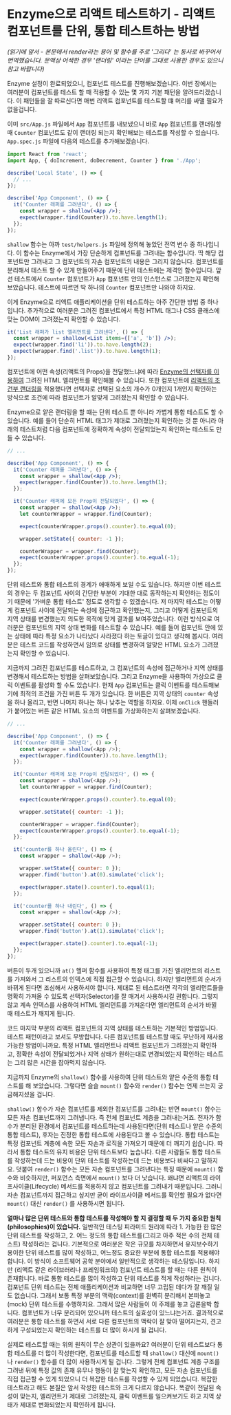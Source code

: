 # Enzyme으로 리액트 테스트하기 - 리액트 컴포넌트를 단위, 통합 테스트하는 방법

*(읽기에 앞서 - 본문에서 render라는 용어 및 함수를 주로 '그리다' 는 동사로 바꾸어서 번역했습니다. 문맥상 어색한 경우 '랜더링' 이라는 단어를 그대로 사용한 경우도 있으니 참고 바랍니다)*

Enzyme 설정이 완료되었으니, 컴포넌트 테스트를 진행해보겠습니다. 이번 장에서는 여러분이 컴포넌트를 테스트 할 때 적용할 수 있는 몇 가지 기본 패턴을 알려드리겠습니다. 이 패턴들을 잘 따르신다면 매번 리액트 컴포넌트를 테스트할 떄 머리를 싸맬 필요가 없을겁니다.

이미 `src/App.js` 파일에서 `App` 컴포넌트를 내보냈으니 바로 `App` 컴포넌트를 랜더링할 때 `Counter` 컴포넌트도 같이 랜더링 되는지 확인해보는 테스트를 작성할 수 있습니다. `App.spec.js` 파일에 다음의 테스트를 추가해보겠습니다.

```jsx
import React from 'react';
import App, { doIncrement, doDecrement, Counter } from './App';

describe('Local State', () => {
  // ...
});

describe('App Component', () => {
  it('Counter 래퍼를 그려낸다', () => {
    const wrapper = shallow(<App />);
    expect(wrapper.find(Counter)).to.have.length(1);
  });
});
```

`shallow` 함수는 아까 `test/helpers.js` 파일에 정의해 놓았던 전역 변수 중 하나입니다. 이 함수는 Enzyme에서 가장 단순하게 컴포넌트를 그려내는 함수입니다. 딱 해당 컴포넌트만 그려내고 그 컴포넌트의 자손 컴포넌트의 내용은 그리지 않습니다. 컴포넌트를 분리해서 테스트 할 수 있게 만들어주기 때문에 단위 테스트에는 제격인 함수입니다. 앞선 테스트에서 `Counter` 컴포넌트가 `App` 컴포넌트 안의 인스턴스로 그려졌는지 확인해 보았습니다. 테스트에 따르면 딱 하나의 `Counter` 컴포넌트만 나와야 하지요.

이게 Enzyme으로 리액트 애플리케이션을 단위 테스트하는 아주 간단한 방법 중 하나입니다. 추가적으로 여러분은 그려진 컴포넌트에서 특정 HTML 태그나 CSS 클래스에 맞는 DOM이 그려졌는지 확인할 수 있습니다.

```jsx
it('List 래퍼가 list 엘리먼트를 그려낸다', () => {
  const wrapper = shallow(<List items={['a', 'b']} />);
  expect(wrapper.find('li')).to.have.length(2);
  expect(wrapper.find('.list')).to.have.length(1);
});
```

컴포넌트에 어떤 속성(리액트의 Props)을 전달했느냐에 따라 [Enzyme의 선택자를 이용하여](https://github.com/airbnb/enzyme/blob/master/docs/api/selector.md) 그려진 HTML 엘리먼트를 확인해볼 수 있습니다. 또한 컴포넌트에 [리액트의 조건부 랜더링을](https://github.com/airbnb/enzyme/blob/master/docs/api/selector.md) 적용했다면 선택자로 선택된 요소의 개수가 0개인지 1개인지 확인하는 방식으로 조건에 따라 컴포넌트가 알맞게 그려졌는지 확인할 수 있습니다.

Enzyme으로 얕은 랜더링을 할 떄는 단위 테스트 뿐 아니라 가볍게 통합 테스트도 할 수 있습니다. 예를 들어 단순히 HTML 태그가 제대로 그려졌는지 확인하는 것 뿐 아니라 아래의 테스트처럼 다음 컴포넌트에 정확하게 속성이 전달되었는지 확인하는 테스트도 만들 수 있습니다.

```jsx
// ...

describe('App Component', () => {
  it('Counter 래퍼를 그려낸다', () => {
    const wrapper = shallow(<App />);
    expect(wrapper.find(Counter)).to.have.length(1);
  });

  it('Counter 래퍼에 모든 Prop이 전달되었다', () => {
    const wrapper = shallow(<App />);
    let counterWrapper = wrapper.find(Counter);

    expect(counterWrapper.props().counter).to.equal(0);

    wrapper.setState({ counter: -1 });

    counterWrapper = wrapper.find(Counter);
    expect(counterWrapper.props().counter).to.equal(-1);
  });
});
```

단위 테스트와 통합 테스트의 경계가 애매하게 보일 수도 있습니다. 하지만 이번 테스트의 경우는 두 컴포넌트 사이의 간단한 부분이 기대한 대로 동작하는지 확인하는 정도이기 때문에 '가벼운 통합 테스트' 정도로 생각할 수 있겠습니다. 저 마지막 테스트는 어떻게 컴포넌트 사이에 전달되는 속성에 접근하고 확인했는지, 그리고 어떻게 컴포넌트의 지역 상태를 변경했는지 의도한 목적에 맞게 결과를 보여주었습니다. 이런 방식으로 여러분은 컴포넌트의 지역 상태 변화를 테스트할 수 있습니다. 예를 들어 컴포넌트 안에 있는 상태에 따라 특정 요소가 나타났다 사라졌다 하는 토글이 있다고 생각해 봅시다. 여러분은 테스트 코드를 작성하면서 임의로 상태를 변경하여 알맞은 HTML 요소가 그려졌는지 확인할 수 있습니다.

지금까지 그려진 컴포넌트를 테스트하고, 그 컴포넌트의 속성에 접근하거나 지역 상태를 변경해서 테스트하는 방법을 살펴보았습니다. 그리고 Enzyme을 사용하여 가상으로 클릭 이벤트를 활성화 할 수도 있습니다. 현재 `App` 컴포넌트는 클릭 이벤트를 테스트해보기에 최적의 조건을 가진 버튼 두 개가 있습니다. 한 버튼은 지역 상태의 `counter` 속성을 하나 올리고, 반면 나머지 하나는 하나 낮추는 역할을 하지요. 이제 `onClick` 핸들러가 붙어있는 버튼 같은 HTML 요소의 이벤트를 가상화하는지 살펴보겠습니다.

```javascript
// ...

describe('App Component', () => {
  it('Counter 래퍼를 그려낸다', () => {
    const wrapper = shallow(<App />);
    expect(wrapper.find(Counter)).to.have.length(1);
  });

  it('Counter 래퍼에 모든 Prop이 전달되었다', () => {
    const wrapper = shallow(<App />);
    let counterWrapper = wrapper.find(Counter);

    expect(counterWrapper.props().counter).to.equal(0);

    wrapper.setState({ counter: -1 });

    counterWrapper = wrapper.find(Counter);
    expect(counterWrapper.props().counter).to.equal(-1);
  });

  it('counter를 하나 올린다', () => {
    const wrapper = shallow(<App />);

    wrapper.setState({ counter: 0 });
    wrapper.find('button').at(0).simulate('click');

    expect(wrapper.state().counter).to.equal(1);
  });

  it('counter를 하나 내린다', () => {
    const wrapper = shallow(<App />);

    wrapper.setState({ counter: 0 });
    wrapper.find('button').at(1).simulate('click');

    expect(wrapper.state().counter).to.equal(-1);
  });
});
```

버튼이 두개 있으니까 `at()` 헬퍼 함수를 사용하여 특정 태그를 가진 엘리먼트의 리스트를 가져와서 그 리스트의 인덱스에 직접 접근할 수 있습니다. 하지만 엘리먼트의 순서가 바뀌게 된다면 조심해서 사용하셔야 합니다. 제대로 된 테스트라면 각각의 엘리먼트들을 명확히 가져올 수 있도록 선택자(Selector)를 잘 매겨서 사용하시길 권합니다. 그렇지 않고 계속 인덱스를 사용하여 HTML 엘리먼트를 가져온다면 엘리먼트의 순서가 바뀔 때 테스트가 깨지게 됩니다.

코드 마지막 부분의 리액트 컴포넌트의 지역 상태를 테스트하는 기본적인 방법입니다. 테스트 패턴이라고 보셔도 무방합니다. 다른 컴포넌트를 테스트할 때도 무난하게 재사용 가능한 방법이니까요. 특정 HTML 엘리먼트나 리액트 컴포넌트가 그려졌는지 확인하고, 정확한 속성이 전달되었거나 지역 상태가 원하는대로 변경되었는지 확인하는 테스트는 그리 많은 시간을 잡아먹지 않습니다.

지금까지 Enzyme의 `shallow()` 함수를 사용하여 단위 테스트와 얕은 수준의 통합 테스트를 해 보았습니다. 그렇다면 슬슬 `mount()` 함수와 `render()`  함수는 언제 쓰는지 궁금해지셨을 겁니다.

`shallow()` 함수가 자손 컴포넌트를 제외한 컴포넌트를 그려내는 반면 `mount()` 함수는 모든 자손 컴포넌트까지 그려냅니다. 즉 전체 컴포넌트 계층을 그려내는거죠. 전자가 함수가 분리된 환경에서 컴포넌트를 테스트하는데 사용된다면(단위 테스트나 얕은 수준의 통합 테스트), 후자는 진정한 통합 테스트에 사용된다고 볼 수 있습니다. 통합 테스트는 특정 컴포넌트 계층에 속한 모든 자손과 로직을 가져오기 때문에 더 깨지기 쉽습니다. 따라서 통합 테스트의 유지 비용은 단위 테스트보다 높습니다. 다른 사람들도 통합 테스트를 작성하는데 드는 비용이 단위 테스트를 작성하는데 드는 비용보다 비싸다고 말하지요. 덧붙여 `render()` 함수는 모든 자손 컴포넌트를 그려낸다는 특징 때문에 `mount()` 함수와 비슷하지만, 퍼포먼스 측면에서 `mount()` 보다 더 낫습니다. 왜냐면 리액트의 라이프사이클(Lifecycle) 메서드를 적용하지 않고 컴포넌트를 그려내기 때문입니다. 그러니 자손 컴포넌트까지 접근하고 싶지만 굳이 라이프사이클 메서드를 확인할 필요가 없다면 `mount()` 대신 `render()`  를 사용하시면 됩니다.

**얼마나 많은 단위 테스트와 통합 테스트를 작성해야 할 지 결정할 때 두 가지 중요한 원칙(philosophies)이 있습니다.** 일반적인 테스팅 피라미드 원리에 따라 1. 가능한 한 많은 단위 테스트를 작성하고, 2. 어느 정도의 통합 테스트를(그리고 아주 적은 수의 전체 테스트) 작성하라는 겁니다. 기본적으로 여러분은 작은 규모를 차지하면서 유지보수하기 용이한 단위 테스트를 많이 작성하고, 어느정도 중요한 부분에 통합 테스트를 적용해야 합니다. 이 방식이 소프트웨어 공학 분야에서 일반적으로 생각하는 테스팅입니다. 하지만 (리액트 같은 라이브러리나 프레임워크의) 컴포넌트 테스트를 할 때는 다른 원칙이 존재합니다. 바로 통합 테스트를 많이 작성하고 단위 테스트를 적게 작성하라는 겁니다. 컴포넌트 단위 테스트는 전체 애플리케이션과 비교하면 너무 고립된 데다가 잘 깨질 일도 없습니다. 그래서 보통 특정 부분의 맥락(context)를 완벽히 분리해서 본떠놓고(mock) 단위 테스트를 수행하지요. 그래서 많은 사람들이 이 주제를 놓고 갑론을박 합니다. 컴포넌트가 너무 분리되어 있으니까 테스트의 실효성이 있느냐는거죠. 결과적으로 여러분은 통합 테스트를 하면서 서로 다른 컴포넌트의 맥락이 잘 맞아 떨어지는지, 견고하게 구성되었는지 확인하는 테스트를 더 많이 하시게 될 겁니다.

실제로 테스트할 때는 위의 원칙이 무슨 상관이 있을까요? 여러분이 단위 테스트보다 통합 테스트를 더 많이 작성한다면, 컴포넌트를 테스트할 때 `shallow()` 대신에 `mount()` 나 `render()` 함수를 더 많이 사용하시게 될 겁니다. 그렇게 전체 컴포넌트 계층 구조를 그려낸 뒤에 특정 값의 존재 유무나 행동이 잘 맞는지 확인하고, 모든 자손 컴포넌트를 직접 접근할 수 있게 되었으니 더 복잡한 테스트를 작성할 수 있게 되었습니다. 복잡한 테스트라고 해도 본질은 앞서 작성한 테스트와 크게 다르지 않습니다. 똑같이 전달된 속성이 맞는지, 엘리먼트가 제대로 그려졌는지, 클릭 이벤트를 일으켜보기도 하고 지역 상태가 제대로 변화되었는지 확인하게 됩니다.

